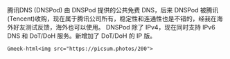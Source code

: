 腾讯DNS (DNSPod)
由 DNSPod 提供的公共免费 DNS，后来 DNSPod 被腾讯(Tencent)收购，现在属于腾讯公司所有，稳定性和连通性也是不错的，经我在海外好友测试反馈，海外也可以使用。
DNSPod 除了 IPv4，现在同时支持 IPv6 DNS 和 DoT/DoH 服务。新增加了 DoT/DoH 的 IP 版。

`Gmeek-html<img src="https://picsum.photos/200">`
